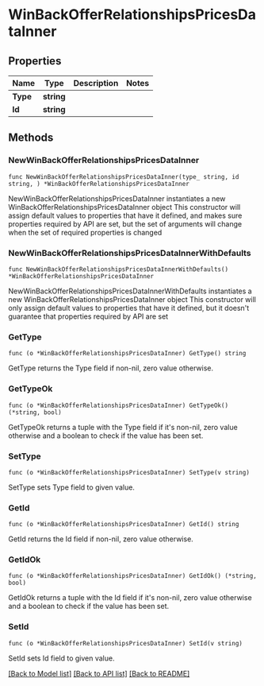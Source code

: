 # WinBackOfferRelationshipsPricesDataInner

## Properties

Name | Type | Description | Notes
------------ | ------------- | ------------- | -------------
**Type** | **string** |  | 
**Id** | **string** |  | 

## Methods

### NewWinBackOfferRelationshipsPricesDataInner

`func NewWinBackOfferRelationshipsPricesDataInner(type_ string, id string, ) *WinBackOfferRelationshipsPricesDataInner`

NewWinBackOfferRelationshipsPricesDataInner instantiates a new WinBackOfferRelationshipsPricesDataInner object
This constructor will assign default values to properties that have it defined,
and makes sure properties required by API are set, but the set of arguments
will change when the set of required properties is changed

### NewWinBackOfferRelationshipsPricesDataInnerWithDefaults

`func NewWinBackOfferRelationshipsPricesDataInnerWithDefaults() *WinBackOfferRelationshipsPricesDataInner`

NewWinBackOfferRelationshipsPricesDataInnerWithDefaults instantiates a new WinBackOfferRelationshipsPricesDataInner object
This constructor will only assign default values to properties that have it defined,
but it doesn't guarantee that properties required by API are set

### GetType

`func (o *WinBackOfferRelationshipsPricesDataInner) GetType() string`

GetType returns the Type field if non-nil, zero value otherwise.

### GetTypeOk

`func (o *WinBackOfferRelationshipsPricesDataInner) GetTypeOk() (*string, bool)`

GetTypeOk returns a tuple with the Type field if it's non-nil, zero value otherwise
and a boolean to check if the value has been set.

### SetType

`func (o *WinBackOfferRelationshipsPricesDataInner) SetType(v string)`

SetType sets Type field to given value.


### GetId

`func (o *WinBackOfferRelationshipsPricesDataInner) GetId() string`

GetId returns the Id field if non-nil, zero value otherwise.

### GetIdOk

`func (o *WinBackOfferRelationshipsPricesDataInner) GetIdOk() (*string, bool)`

GetIdOk returns a tuple with the Id field if it's non-nil, zero value otherwise
and a boolean to check if the value has been set.

### SetId

`func (o *WinBackOfferRelationshipsPricesDataInner) SetId(v string)`

SetId sets Id field to given value.



[[Back to Model list]](../README.md#documentation-for-models) [[Back to API list]](../README.md#documentation-for-api-endpoints) [[Back to README]](../README.md)


